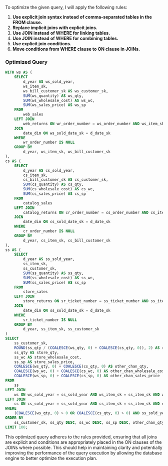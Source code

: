 To optimize the given query, I will apply the following rules:

1. **Use explicit join syntax instead of comma-separated tables in the FROM clause.**
2. **Replace implicit joins with explicit joins.**
3. **Use JOIN instead of WHERE for linking tables.**
4. **Use JOIN instead of WHERE for combining tables.**
5. **Use explicit join conditions.**
6. **Move conditions from WHERE clause to ON clause in JOINs.**

### Optimized Query

```sql
WITH ws AS (
    SELECT 
        d_year AS ws_sold_year, 
        ws_item_sk, 
        ws_bill_customer_sk AS ws_customer_sk, 
        SUM(ws_quantity) AS ws_qty, 
        SUM(ws_wholesale_cost) AS ws_wc, 
        SUM(ws_sales_price) AS ws_sp 
    FROM 
        web_sales
    LEFT JOIN 
        web_returns ON wr_order_number = ws_order_number AND ws_item_sk = wr_item_sk
    JOIN 
        date_dim ON ws_sold_date_sk = d_date_sk
    WHERE 
        wr_order_number IS NULL 
    GROUP BY 
        d_year, ws_item_sk, ws_bill_customer_sk
), 
cs AS (
    SELECT 
        d_year AS cs_sold_year, 
        cs_item_sk, 
        cs_bill_customer_sk AS cs_customer_sk, 
        SUM(cs_quantity) AS cs_qty, 
        SUM(cs_wholesale_cost) AS cs_wc, 
        SUM(cs_sales_price) AS cs_sp 
    FROM 
        catalog_sales
    LEFT JOIN 
        catalog_returns ON cr_order_number = cs_order_number AND cs_item_sk = cr_item_sk
    JOIN 
        date_dim ON cs_sold_date_sk = d_date_sk
    WHERE 
        cr_order_number IS NULL 
    GROUP BY 
        d_year, cs_item_sk, cs_bill_customer_sk
), 
ss AS (
    SELECT 
        d_year AS ss_sold_year, 
        ss_item_sk, 
        ss_customer_sk, 
        SUM(ss_quantity) AS ss_qty, 
        SUM(ss_wholesale_cost) AS ss_wc, 
        SUM(ss_sales_price) AS ss_sp 
    FROM 
        store_sales
    LEFT JOIN 
        store_returns ON sr_ticket_number = ss_ticket_number AND ss_item_sk = sr_item_sk
    JOIN 
        date_dim ON ss_sold_date_sk = d_date_sk
    WHERE 
        sr_ticket_number IS NULL 
    GROUP BY 
        d_year, ss_item_sk, ss_customer_sk
)
SELECT 
    ss_customer_sk, 
    ROUND(ss_qty / (COALESCE(ws_qty, 0) + COALESCE(cs_qty, 0)), 2) AS ratio, 
    ss_qty AS store_qty, 
    ss_wc AS store_wholesale_cost, 
    ss_sp AS store_sales_price, 
    COALESCE(ws_qty, 0) + COALESCE(cs_qty, 0) AS other_chan_qty, 
    COALESCE(ws_wc, 0) + COALESCE(cs_wc, 0) AS other_chan_wholesale_cost, 
    COALESCE(ws_sp, 0) + COALESCE(cs_sp, 0) AS other_chan_sales_price 
FROM 
    ss 
LEFT JOIN 
    ws ON ws_sold_year = ss_sold_year AND ws_item_sk = ss_item_sk AND ws_customer_sk = ss_customer_sk
LEFT JOIN 
    cs ON cs_sold_year = ss_sold_year AND cs_item_sk = ss_item_sk AND cs_customer_sk = ss_customer_sk
WHERE 
    (COALESCE(ws_qty, 0) > 0 OR COALESCE(cs_qty, 0) > 0) AND ss_sold_year = 1998 
ORDER BY 
    ss_customer_sk, ss_qty DESC, ss_wc DESC, ss_sp DESC, other_chan_qty, other_chan_wholesale_cost, other_chan_sales_price, ratio 
LIMIT 100;
```

This optimized query adheres to the rules provided, ensuring that all joins are explicit and conditions are appropriately placed in the ON clauses of the JOINs where possible. This should help in maintaining clarity and potentially improving the performance of the query execution by allowing the database engine to better optimize the execution plan.